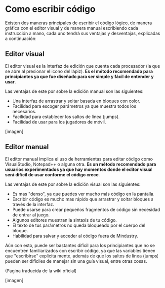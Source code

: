 # Como escribir código

Existen dos maneras principales de escribir el código lógico, de manera gráfica con el editor visual y de manera manual escribiendo cada instrucción a mano, cada uno tendrá sus ventajas y desventajas, explicadas a continuación:

## Editor visual

El editor visual es la interfaz de edición que cuenta cada procesador (la que se abre al presionar el icono del lápiz). **Es el método recomendado para principiantes ya que fue diseñado para ser simple y fácil de entender y usar**.

Las ventajas de este por sobre la edición manual son las siguientes:

* Una interfaz de arrastrar y soltar basada en bloques con color.
* Facilidad para escoger parámetros ya que muestra todos los necesarios.
* Facilidad para establecer los saltos de linea (jumps).
* Facilidad de usar para los jugadores de móvil.

[imagen]

## Editor manual

El editor manual implica el uso de herramientas para editar código como VisualStudio, Notepad++ o alguna otra. **Es un método recomendado para usuarios experimentados ya que hay momentos donde el editor visual será difícil de usar conforme el código crece**.

Las ventajas de este por sobre la edición visual son las siguientes:

* Es mas "denso", ya que puedes ver mucho más código en la pantalla.
* Escribir código es mucho mas rápido que arrastrar y soltar bloques a través de la interfaz.
* Puede usarse para crear pequeños fragmentos de código sin necesidad de entrar al juego.
* Algunos editores muestran la sintaxis de tu código.
* El texto de tus parámetros no queda bloqueado por el cuerpo del bloque.
* Habilidad para salvar y acceder al código fuera de Mindustry.

Aún con esto, puede ser bastantes difícil para los principiantes que no se encuentren familiarizados con escribir código, ya que las variables tienen que "escribirse" explicita mente, además de que los saltos de linea (jumps) pueden ser difíciles de manejar sin una guía visual, entre otras cosas.

(Pagina traducida de la wiki oficial)

[imagen]